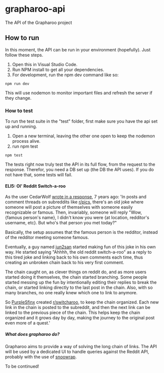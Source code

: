 # grapharoo-api

The API of the Grapharoo project

## How to run

In this moment, the API can be run in your environment (hopefully). Just follow these steps.

1. Open this in Visual Studio Code.
2. Run NPM install to get all your dependencies.
3. For development, run the npm dev command like so:

```node
npm run dev
```

This will use nodemon to monitor important files and refresh the server if they change.

### How to test

To run the test suite in the "test" folder, first make sure you have the api set up and running.

1. Open a new terminal, leaving the other one open to keep the nodemon process alive.
2. run npm test

```node
npm test
```

The tests right now truly test the API in its full flow, from the request to the response. Therefor, you need a DB set up (the DB the API uses). If you do not have that, some tests will fail.

#### ELI5: Ol' Reddit Switch-a-roo

As the user CedarWolf [wrote in a response](https://www.reddit.com/r/explainlikeimfive/comments/17140d/eli5_ol_reddit_switcharoo/c8186iz?utm_source=share&utm_medium=web2x&context=3), 7 years ago:
'In posts and comment threads on subreddits like [r/pics](https://www.reddit.com/r/pics/), there's an old joke where someone will post a picture of themselves with someone easily recognizable or famous. Then, invariably, someone will reply "Wow, {famous person's name}, I didn't know you were {at location, redditor's username, etc}. But who's that person you met today?"

Basically, the setup assumes that the famous person is the redditor, instead of the redditor meeting someone famous.

Eventually, a guy named [jun2san](www.reddit.com/user/jun2san) started making fun of this joke in his own way. He started saying "Ahhhh, the old reddit switch-a-roo" as a reply to this tired joke and linking back to his own comments each time, thus creating an unbroken chain back to his very first comment.

The chain caught on, as clever things on reddit do, and as more users started doing it themselves, the chain started branching. Some people started messing up the fun by intentionally editing their replies to break the chain, or started linking directly to the last post in the chain. Also, with so many branches, no one really knew which one to link to anymore.

So [PurpleSfinx](https://www.reddit.com/user/PurpleSfinx) created [r/switcharoo](https://www.reddit.com/r/switcharoo/), to keep the chain organized. Each new link in the chain is posted to the subreddit, and then the next link can be linked to the previous piece of the chain. This helps keep the chain organized and it grows day by day, making the journey to the original post even more of a quest.'

##### What does grapharoo do?

Grapharoo aims to provide a way of solving the long chain of links. The API will be used by a dedicated UI to handle queries against the Reddit API, probably with the use of [snoowrap](https://github.com/not-an-aardvark/snoowrap).

To be continued!
